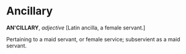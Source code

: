 # Ancillary

**AN'CILLARY**, _adjective_ \[Latin ancilla, a female servant.\]

Pertaining to a maid servant, or female service; subservient as a maid servant.